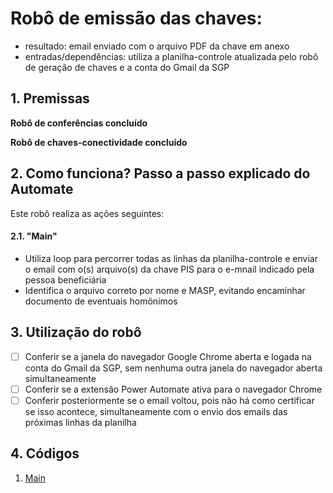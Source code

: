 # Robô de emissão das chaves: 
  - resultado: email enviado com o arquivo PDF da chave em anexo
  - entradas/dependências: utiliza a planilha-controle atualizada pelo robô de geração de chaves e a conta do Gmail da SGP

## 1. Premissas
**Robô de conferências concluído** 

**Robô de chaves-conectividade concluído**

## 2. Como funciona? Passo a passo explicado do Automate
Este robô realiza as ações seguintes:  

#### 2.1. **"Main"**
- Utiliza loop para percorrer todas as linhas da planilha-controle e enviar o email com o(s) arquivo(s) da chave PIS para o e-mnail indicado pela pessoa beneficiária
- Identifica o arquivo correto por nome e MASP, evitando encaminhar documento de eventuais homônimos

## 3. Utilização do robô

- [ ] Conferir se a janela do navegador Google Chrome aberta e logada na conta do Gmail da SGP, sem nenhuma outra janela do navegador aberta simultaneamente 
- [ ] Conferir se a extensão Power Automate ativa para o navegador Chrome
- [ ] Conferir posteriormente se o email voltou, pois não há como certificar se isso acontece, simultaneamente com o envio dos emails das próximas linhas da planilha

## 4. Códigos

1. [Main](https://raw.githubusercontent.com/automatiza-mg/biblioteca-de-robos/refs/heads/main/robos/see/see-chave-gmail.txt)
